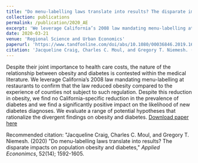 ```yaml
---
title: "Do menu-labelling laws translate into results? The disparate impacts on population obesity and diabetes" (with Jacqueline Craig (Miami student) & Charles Moul (Miami)"
collection: publications
permalink: /publication/2020_AE
excerpt: 'We leverage California’s 2008 law mandating menu-labelling at restaurants to confirm that the law reduced obesity compared to the experience of counties not subject to such regulation.'
date: 2020-03-21
venue: 'Regional Science and Urban Economics'
paperurl: 'https://www.tandfonline.com/doi/abs/10.1080/00036846.2019.1676875'
citation: 'Jacqueline Craig, Charles C. Moul, and Gregory T. Niemesh. (2020) &quot;Do menu-labelling laws translate into results? The disparate impacts on population obesity and diabetes&quot;, <i>Applied Econonimcs</i>, 52(14); 1592-1605.'
---
```

Despite their joint importance to health care costs, the nature of the relationship between obesity and diabetes is contested within the medical literature. We leverage California’s 2008 law mandating menu-labelling at restaurants to confirm that the law reduced obesity compared to the experience of counties not subject to such regulation. Despite this reduction in obesity, we find no California-specific reduction in the prevalence of diabetes and we find a significantly positive impact on the likelihood of new diabetes diagnoses. We evaluate a range of potential hypotheses that rationalize the divergent findings on obesity and diabetes.
[Download paper here](https://www.tandfonline.com/doi/abs/10.1080/00036846.2019.1676875)

Recommended citation: "Jacqueline Craig, Charles C. Moul, and Gregory T. Niemesh. (2020) "Do menu-labelling laws translate into results? The disparate impacts on population obesity and diabetes," <i>Applied Econonimcs</i>, 52(14); 1592-1605.